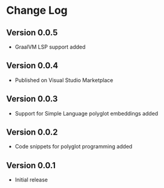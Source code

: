 # Change Log

## Version 0.0.5
* GraalVM LSP support added

## Version 0.0.4
* Published on Visual Studio Marketplace

## Version 0.0.3
* Support for Simple Language polyglot embeddings added

## Version 0.0.2
* Code snippets for polyglot programming added

## Version 0.0.1
* Initial release
